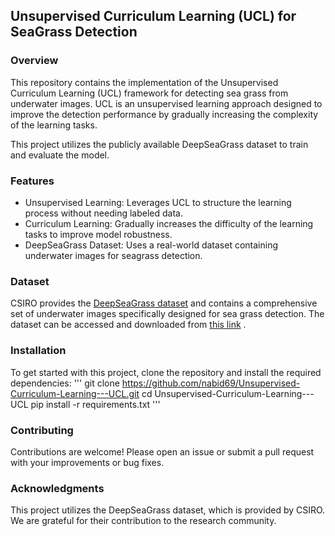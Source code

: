 ## Unsupervised Curriculum Learning (UCL) for SeaGrass Detection
### Overview
This repository contains the implementation of the Unsupervised Curriculum Learning (UCL) framework for detecting sea grass from underwater images. UCL is an unsupervised learning approach designed to improve the detection performance by gradually increasing the complexity of the learning tasks.

This project utilizes the publicly available DeepSeaGrass dataset to train and evaluate the model.

### Features
* Unsupervised Learning: Leverages UCL to structure the learning process without needing labeled data.
* Curriculum Learning: Gradually increases the difficulty of the learning tasks to improve model robustness.
* DeepSeaGrass Dataset: Uses a real-world dataset containing underwater images for seagrass detection.

### Dataset
CSIRO provides the [DeepSeaGrass dataset](https://data.csiro.au/collection/csiro:47653v1?redirected=true) and contains a comprehensive set of underwater images specifically designed for sea grass detection. The dataset can be accessed and downloaded from [this link](https://data.csiro.au/collection/csiro:47653v1?redirected=true) .

### Installation
To get started with this project, clone the repository and install the required dependencies:
'''
git clone https://github.com/nabid69/Unsupervised-Curriculum-Learning---UCL.git
cd Unsupervised-Curriculum-Learning---UCL
pip install -r requirements.txt
'''

### Contributing
Contributions are welcome! Please open an issue or submit a pull request with your improvements or bug fixes.

### Acknowledgments
This project utilizes the DeepSeaGrass dataset, which is provided by CSIRO. We are grateful for their contribution to the research community.

